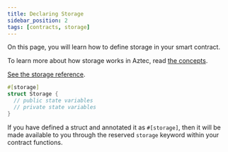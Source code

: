 ```yaml
---
title: Declaring Storage
sidebar_position: 2
tags: [contracts, storage]
---
```


On this page, you will learn how to define storage in your smart contract.

To learn more about how storage works in Aztec, read [the concepts](./storage_slots.md).

[See the storage reference](../../../../../reference/developer_references/smart_contract_reference/storage/index.md).

```rust
#[storage]
struct Storage {
  // public state variables
  // private state variables
}
```

If you have defined a struct and annotated it as `#[storage]`, then it will be made available to you through the reserved `storage` keyword within your contract functions.
